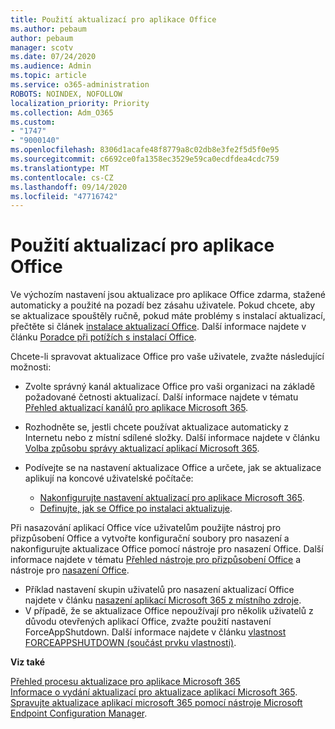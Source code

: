 ```yaml
---
title: Použití aktualizací pro aplikace Office
ms.author: pebaum
author: pebaum
manager: scotv
ms.date: 07/24/2020
ms.audience: Admin
ms.topic: article
ms.service: o365-administration
ROBOTS: NOINDEX, NOFOLLOW
localization_priority: Priority
ms.collection: Adm_O365
ms.custom:
- "1747"
- "9000140"
ms.openlocfilehash: 8306d1acafe48f8779a8c02db8e3fe2f5d5f0e95
ms.sourcegitcommit: c6692ce0fa1358ec3529e59ca0ecdfdea4cdc759
ms.translationtype: MT
ms.contentlocale: cs-CZ
ms.lasthandoff: 09/14/2020
ms.locfileid: "47716742"
---
```

# <a name="apply-updates-for-office-apps"></a>Použití aktualizací pro aplikace Office

Ve výchozím nastavení jsou aktualizace pro aplikace Office zdarma, stažené automaticky a použité na pozadí bez zásahu uživatele. Pokud chcete, aby se aktualizace spouštěly ručně, pokud máte problémy s instalací aktualizací, přečtěte si článek [instalace aktualizací Office](https://support.office.com/article/install-office-updates-2ab296f3-7f03-43a2-8e50-46de917611c5). Další informace najdete v článku [Poradce při potížích s instalací Office](https://support.microsoft.com/office/troubleshoot-installing-office-35ff2def-e0b2-4dac-9784-4cf212c1f6c2?ui=en-us&rs=en-us&ad=us#O365Plans=signinorgid).

Chcete-li spravovat aktualizace Office pro vaše uživatele, zvažte následující možnosti:

- Zvolte správný kanál aktualizace Office pro vaši organizaci na základě požadované četnosti aktualizací. Další informace najdete v tématu [Přehled aktualizací kanálů pro aplikace Microsoft 365](https://docs.microsoft.com/deployoffice/overview-of-update-channels-for-office-365-proplus).

- Rozhodněte se, jestli chcete používat aktualizace automaticky z Internetu nebo z místní sdílené složky. Další informace najdete v článku [Volba způsobu správy aktualizací aplikací Microsoft 365](https://docs.microsoft.com/deployoffice/choose-how-to-manage-updates-to-office-365-proplus).

- Podívejte se na nastavení aktualizace Office a určete, jak se aktualizace aplikují na koncové uživatelské počítače:

    - [Nakonfigurujte nastavení aktualizací pro aplikace Microsoft 365](https://docs.microsoft.com/deployoffice/configure-update-settings-for-office-365-proplus).
    - [Definujte, jak se Office po instalaci aktualizuje](https://docs.microsoft.com/deployoffice/configuration-options-for-the-office-2016-deployment-tool#updates-element).

Při nasazování aplikací Office více uživatelům použijte nástroj pro přizpůsobení Office a vytvořte konfigurační soubory pro nasazení a nakonfigurujte aktualizace Office pomocí nástroje pro nasazení Office. Další informace najdete v tématu [Přehled nástroje pro přizpůsobení Office](https://docs.microsoft.com/DeployOffice/overview-of-the-office-customization-tool-for-click-to-run) a nástroje pro [nasazení Office](https://go.microsoft.com/fwlink/p/?LinkID=626065).

- Příklad nastavení skupin uživatelů pro nasazení aktualizací Office najdete v článku [nasazení aplikací Microsoft 365 z místního zdroje](https://docs.microsoft.com/deployoffice/deploy-office-365-proplus-from-a-local-source).
-   V případě, že se aktualizace Office nepoužívají pro několik uživatelů z důvodu otevřených aplikací Office, zvažte použití nastavení ForceAppShutdown. Další informace najdete v článku [vlastnost FORCEAPPSHUTDOWN (součást prvku vlastnosti)](https://docs.microsoft.com/deployoffice/configuration-options-for-the-office-2016-deployment-tool#forceappshutdown-property-part-of-property-element). 

**Viz také**

[Přehled procesu aktualizace pro aplikace Microsoft 365](https://docs.microsoft.com/deployoffice/overview-of-the-update-process-for-office-365-proplus)  
[Informace o vydání aktualizací pro aktualizace aplikací Microsoft 365](https://docs.microsoft.com/officeupdates/release-notes-office365-proplus).  
[Spravujte aktualizace aplikací microsoft 365 pomocí nástroje Microsoft Endpoint Configuration Manager](https://docs.microsoft.com/deployoffice/manage-updates-to-office-365-proplus-with-system-center-configuration-manager).  
